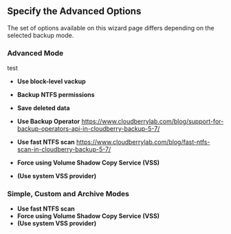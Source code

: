 ## Specify the Advanced Options

The set of options available on this wizard page differs depending on the selected backup mode.

### Advanced Mode

test

* **Use block-level vackup**
* **Backup NTFS permissions**
* **Save deleted data**
* **Use Backup Operator**
  https://www.cloudberrylab.com/blog/support-for-backup-operators-api-in-cloudberry-backup-5-7/

* **Use fast NTFS scan**
  https://www.cloudberrylab.com/blog/fast-ntfs-scan-in-cloudberry-backup-5-7/

* **Force using Volume Shadow Copy Service \(VSS\)**
* **\(Use system VSS provider\)**

### Simple, Custom and Archive Modes

* **Use fast NTFS scan**
* **Force using Volume Shadow Copy Service \(VSS\)**
* **\(Use system VSS provider\)**




